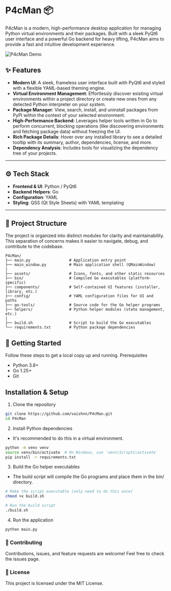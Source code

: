 # P4cMan 📦

P4cMan is a modern, high-performance desktop application for managing Python virtual environments and their packages. Built with a sleek PyQt6 user interface and a powerful Go backend for heavy lifting, P4cMan aims to provide a fast and intuitive development experience.

![P4cMan Demo](assets/readme/p4cman-demo.gif)


## ✨ Features

* **Modern UI**: A sleek, frameless user interface built with PyQt6 and styled with a flexible YAML-based theming engine.
* **Virtual Environment Management**: Effortlessly discover existing virtual environments within a project directory or create new ones from any detected Python interpreter on your system.
* **Package Manager**: View, search, install, and uninstall packages from PyPI within the context of your selected environment.
* **High-Performance Backend**: Leverages helper tools written in Go to perform concurrent, blocking operations (like discovering environments and fetching package data) without freezing the UI.
* **Rich Package Details**: Hover over any installed library to see a detailed tooltip with its summary, author, dependencies, license, and more.
* **Dependency Analysis**: Includes tools for visualizing the dependency tree of your projects.

---

## ⚙️ Tech Stack

* **Frontend & UI**: Python / PyQt6
* **Backend Helpers**: Go
* **Configuration**: YAML
* **Styling**: QSS (Qt Style Sheets) with YAML templating

---

## 📂 Project Structure

The project is organized into distinct modules for clarity and maintainability. This separation of concerns makes it easier to navigate, debug, and contribute to the codebase.

```plaintext
P4cMan/
├── main.py                 # Application entry point
├── main_window.py          # Main application shell (QMainWindow)
|
├── assets/                 # Icons, fonts, and other static resources
├── bin/                    # Compiled Go executables (platform-specific)
├── components/             # Self-contained UI features (installer, library, etc.)
├── config/                 # YAML configuration files for UI and paths
├── go-tools/               # Source code for the Go helper programs
├── helpers/                # Python helper modules (state management, etc.)
|
├── build.sh                # Script to build the Go executables
└── requirements.txt        # Python package dependencies
```
## 🚀 Getting Started

Follow these steps to get a local copy up and running.
Prerequisites
- Python 3.8+
- Go 1.25+
- Git

## Installation & Setup

1. Clone the repository
```bash
git clone https://github.com/vaishnn/P4cMan.git
cd P4cMan
```
2. Install Python dependencies
- It's recommended to do this in a virtual environment.
```bash
python -m venv venv
source venv/bin/activate  # On Windows, use `venv\Scripts\activate`
pip install -r requirements.txt
```
3. Build the Go helper executables
- The build script will compile the Go programs and place them in the bin/ directory.
```bash
# Make the script executable (only need to do this once)
chmod +x build.sh

# Run the build script
./build.sh
```
4. Run the application
```bash
python main.py
```
### 🤝 Contributing
Contributions, issues, and feature requests are welcome! Feel free to check the issues page.
### 📄 License

This project is licensed under the MIT License.
